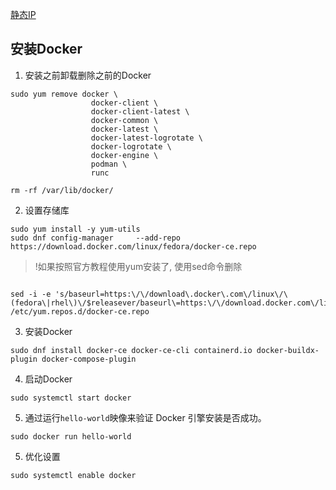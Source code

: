 [静态IP](https://docs.rockylinux.org/zh/guides/network/basic_network_configuration/)

## 安装Docker

1. 安装之前卸载删除之前的Docker

```shell
sudo yum remove docker \
                  docker-client \
                  docker-client-latest \
                  docker-common \
                  docker-latest \
                  docker-latest-logrotate \
                  docker-logrotate \
                  docker-engine \
                  podman \
                  runc

rm -rf /var/lib/docker/
```

2. 设置存储库

```shell
sudo yum install -y yum-utils
sudo dnf config-manager     --add-repo     https://download.docker.com/linux/fedora/docker-ce.repo
```

> !如果按照官方教程使用yum安装了, 使用sed命令删除

```shell

sed -i -e 's/baseurl=https:\/\/download\.docker\.com\/linux\/\(fedora\|rhel\)\/$releasever/baseurl\=https:\/\/download.docker.com\/linux\/centos\/$releasever/g' /etc/yum.repos.d/docker-ce.repo
```

3. 安装Docker

```shell
sudo dnf install docker-ce docker-ce-cli containerd.io docker-buildx-plugin docker-compose-plugin
```

4. 启动Docker

```shell
sudo systemctl start docker
```

5. 通过运行`hello-world`映像来验证 Docker 引擎安装是否成功。

```console
sudo docker run hello-world
```

5. 优化设置

```shell
sudo systemctl enable docker
```
